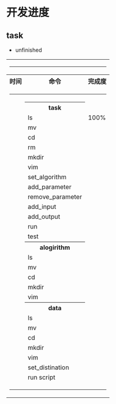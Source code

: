 # 开发进度
## task
+ unfinished
<table border="0" width="100%">
<tr><td colspan=3><hr></td></tr>
<tr><th>时间</th> <th>命令             </th> <th>完成度  </th></tr>
<tr><td colspan=3><hr></td></tr>
<tr><td>    </td> <th>task             </th> <td>        </td></tr>
<tr><td>    </td> <td>ls               </td> <td>100%        </td></tr>
<tr><td>    </td> <td>mv               </td> <td>        </td></tr>
<tr><td>    </td> <td>cd               </td> <td>        </td></tr>
<tr><td>    </td> <td>rm               </td> <td>        </td></tr>
<tr><td>    </td> <td>mkdir            </td> <td>        </td></tr>
<tr><td>    </td> <td>vim              </td> <td>        </td></tr>
<tr><td>    </td> <td>set_algorithm    </td> <td>        </td></tr>
<tr><td>    </td> <td>add_parameter    </td> <td>        </td></tr>
<tr><td>    </td> <td>remove_parameter </td> <td>        </td></tr>
<tr><td>    </td> <td>add_input        </td> <td>        </td></tr>
<tr><td>    </td> <td>add_output       </td> <td>        </td></tr>
<tr><td>    </td> <td>run              </td> <td>        </td></tr>
<tr><td>    </td> <td>test             </td> <td>        </td></tr>
<tr><td>    </td> <th>alogirithm       </th> <td>        </td></tr>
<tr><td>    </td> <td>ls               </td> <td>        </td></tr>
<tr><td>    </td> <td>mv               </td> <td>        </td></tr>
<tr><td>    </td> <td>cd               </td> <td>        </td></tr>
<tr><td>    </td> <td>mkdir            </td> <td>        </td></tr>
<tr><td>    </td> <td>vim              </td> <td>        </td></tr>
<tr><td>    </td> <th>data             </th> <td>        </td></tr>
<tr><td>    </td> <td>ls               </td> <td>        </td></tr>
<tr><td>    </td> <td>mv               </td> <td>        </td></tr>
<tr><td>    </td> <td>cd               </td> <td>        </td></tr>
<tr><td>    </td> <td>mkdir            </td> <td>        </td></tr>
<tr><td>    </td> <td>vim              </td> <td>        </td></tr>
<tr><td>    </td> <td>set_distination  </td> <td>        </td></tr>
<tr><td>    </td> <td>run script       </td> <td>        </td></tr>
<tr><td colspan=3><hr></td></tr>
</table>
